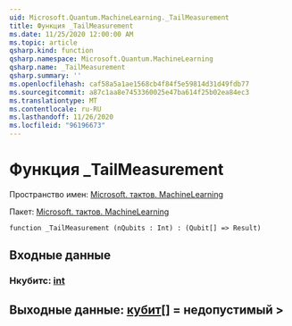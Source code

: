 ```yaml
---
uid: Microsoft.Quantum.MachineLearning._TailMeasurement
title: Функция _TailMeasurement
ms.date: 11/25/2020 12:00:00 AM
ms.topic: article
qsharp.kind: function
qsharp.namespace: Microsoft.Quantum.MachineLearning
qsharp.name: _TailMeasurement
qsharp.summary: ''
ms.openlocfilehash: caf58a5a1ae1568cb4f84f5e59814d31d49fdb77
ms.sourcegitcommit: a87c1aa8e7453360025e47ba614f25b02ea84ec3
ms.translationtype: MT
ms.contentlocale: ru-RU
ms.lasthandoff: 11/26/2020
ms.locfileid: "96196673"
---
```

# <a name="_tailmeasurement-function"></a>Функция _TailMeasurement

Пространство имен: [Microsoft. тактов. MachineLearning](xref:Microsoft.Quantum.MachineLearning)

Пакет: [Microsoft. тактов. MachineLearning](https://nuget.org/packages/Microsoft.Quantum.MachineLearning)




```qsharp
function _TailMeasurement (nQubits : Int) : (Qubit[] => Result)
```


## <a name="input"></a>Входные данные

### <a name="nqubits--int"></a>Нкубитс: [int](xref:microsoft.quantum.lang-ref.int)





## <a name="output--qubit--__invalidresult__"></a>Выходные данные: [кубит](xref:microsoft.quantum.lang-ref.qubit)[] = __недопустимый <Result>__> 

